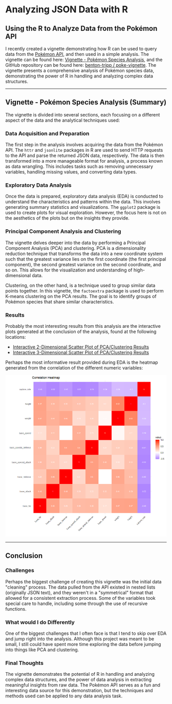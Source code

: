 Analyzing JSON Data with R
================

## Using the R to Analyze Data from the Pokémon API

I recently created a vignette demonstrating how R can be used to query data from the [Pokémon API](https://pokeapi.co/), and then used in a simple analysis. The vignette can be found here: [Vignette - Pokémon Species Analysis](https://benton-tripp.github.io/poke-vignette/), and the GitHub repository can be found here: [benton-tripp /
poke-vignette](https://github.com/benton-tripp/poke-vignette). The vignette presents a comprehensive analysis of Pokémon species data, demonstrating the power of R in handling and analyzing complex data structures. 

<hr>

## Vignette - Pokémon Species Analysis (Summary)

The vignette is divided into several sections, each focusing on a different aspect of the data and the analytical techniques used: 

### Data Acquisition and Preparation

The first step in the analysis involves acquiring the data from the Pokémon API. The `httr` and `jsonlite` packages in R are used to send HTTP requests to the API and parse the returned JSON data, respectively. The data is then transformed into a more manageable format for analysis, a process known as data wrangling. This includes tasks such as removing unnecessary variables, handling missing values, and converting data types.

### Exploratory Data Analysis

Once the data is prepared, exploratory data analysis (EDA) is conducted to understand the characteristics and patterns within the data. This involves generating summary statistics and visualizations. The `ggplot2` package is used to create plots for visual exploration. However, the focus here is not on the aesthetics of the plots but on the insights they provide.

### Principal Component Analysis and Clustering

The vignette delves deeper into the data by performing a Principal Component Analysis (PCA) and clustering. PCA is a dimensionality reduction technique that transforms the data into a new coordinate system such that the greatest variance lies on the first coordinate (the first principal component), the second greatest variance on the second coordinate, and so on. This allows for the visualization and understanding of high-dimensional data.

Clustering, on the other hand, is a technique used to group similar data points together. In this vignette, the `factoextra` package is used to perform K-means clustering on the PCA results. The goal is to identify groups of Pokémon species that share similar characteristics.

### Results

Probably the most interesting results from this analysis are the interactive plots generated at the conclusion of the analysis, found at the following locations:

- [Interactive 2-Dimensional Scatter Plot of PCA/Clustering Results](https://benton-tripp.github.io/poke-vignette/plots/plot_2d.html)
- [Interactive 3-Dimensional Scatter Plot of PCA/Clustering Results](https://benton-tripp.github.io/poke-vignette/plots/plot_3d.html)

Perhaps the most informative result provided during EDA is the heatmap generated from the correlation of the different numeric variables:

![](../images/corr-heatmap-1.png)<!-- -->

<hr>

## Conclusion

### Challenges

Perhaps the biggest challenge of creating this vignette was the initial data "cleaning" process. The data pulled from the API existed in nested lists (originally JSON text), and they weren't in a "symmetrical" format that allowed for a consistent extraction process. Some of the variables took special care to handle, including some through the use of recursive functions.

### What would I do Differently

One of the biggest challenges that I often face is that I tend to skip over EDA and jump right into the analysis. Although this project was meant to be small, I still could have spent more time exploring the data before jumping into things like PCA and clustering. 

### Final Thoughts

The vignette demonstrates the potential of R in handling and analyzing complex data structures, and the power of data analysis in extracting meaningful insights from raw data. The Pokémon API serves as a fun and interesting data source for this demonstration, but the techniques and methods used can be applied to any data analysis task.



